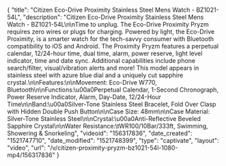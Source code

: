 {
    "title": "Citizen Eco-Drive Proximity Stainless Steel Mens Watch - BZ1021-54L",
    "description": "Citizen Eco-Drive Proximity Stainless Steel Mens Watch - BZ1021-54L\n\nTime to unplug. The Eco-Drive Proximity Pryzm requires zero wires or plugs for charging. Powered by light, the Eco-Drive Proximity, is a smarter watch for the tech-savvy consumer with Bluetooth compatibility to iOS and Android. The Proximity Pryzm features a perpetual calendar, 12\/24-hour time, dual time, alarm, power reserve, light level indicator, time and date sync. Additional capabilities include phone search\/filter, visual\/vibration alerts and more! This model appears in stainless steel with azure blue dial and a uniquely cut sapphire crystal.\n\nFeatures:\n\nMovement: Eco-Drive W770, Bluetooth\n\nFunctions:\u00a0Perpetual Calendar, 1-Second Chronograph, Power Reserve Indicator, Alarm, Day-Date, 12\/24-Hour Time\n\nBand:\u00a0Silver-Tone Stainless Steel Bracelet, Fold Over Clasp with Hidden Double Push Button\n\nCase Size: 48mm\n\nCase Material: Silver-Tone Stainless Steel\n\nCrystal:\u00a0Anti-Reflective Beveled Sapphire Crystal\n\nWater Resistance:\tWR100\/10Bar\/333ft, Swimming, Showering & Snorkeling",
    "videoid": "156317836",
    "date_created": "1521747710",
    "date_modified": "1521748399",
    "type": "captivate",
    "layout": "video",
    "url": "\/v\/citizen-proximity-pryzm-bz1021-54l-1080-mp4\/156317836"
}